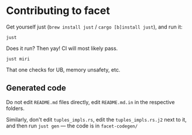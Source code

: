 # Contributing to facet

Get yourself just (`brew install just` / `cargo [b]install just`), and run it:

```
just
```

Does it run? Then yay! CI will most likely pass.

```
just miri
```

That one checks for UB, memory unsafety, etc.

## Generated code

Do not edit `README.md` files directly, edit `README.md.in` in the respective
folders.

Similarly, don't edit `tuples_impls.rs`, edit the `tuples_impls.rs.j2` next to
it, and then run `just gen` — the code is in `facet-codegen/`
